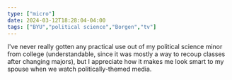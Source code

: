 ```yaml
---
type: ["micro"]
date: 2024-03-12T18:28:04-04:00
tags: ["BYU","political science","Borgen","tv"]
---
```

I've never really gotten any practical use out of my political science minor from college (understandable, since it was mostly a way to recoup classes after changing majors), but I appreciate how it makes me look smart to my spouse when we watch politically-themed media.
